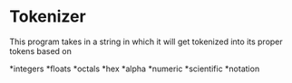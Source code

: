 # Tokenizer
This program takes in a string in which it will get tokenized into its proper tokens based on 

*integers
*floats
*octals 
*hex
*alpha
*numeric
*scientific
*notation
